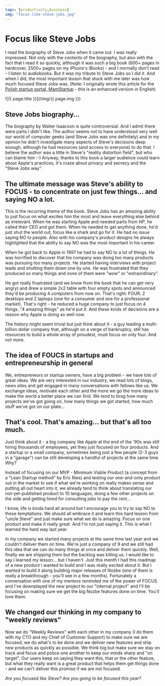 ```yaml
---
tags: [productivity,business]
img: "focus-like-steve-jobs.jpg"
---
```


# Focus like Steve Jobs


I read the biography of Steve Jobs when it came out. I was really impressed. Not only with the contents of the biography, but also with the fact that I read it so quickly, although it was such a big book (600+ pages in hardcover, 2500+ pages on my iPhone's iBooks) - and I normally don't read - I listen to audiobooks. But it was my tribute to Steve Jobs so I did it. And when I did, the most important lesson that stuck with me later was how much focused Steve Jobs was. (Note: I originally wrote this article for the [Polish startup portal, MamStartup](http://mamstartup.pl/felietony/1272/focus-w-stylu-steve-a-jobsa) - this is an enhanced version in English)

<!--More-->

![{{ page.title }}](/img/{{ page.img }})

## Steve Jobs biography…

The biography by Walter Isaacson is quite controversial. And I admit there were parts I didn't like. The author seems not to have understood very well our world of computer geeks (and Steve Jobs was one definitely) and in my opinion he didn't investigate many aspects of Steve's decisions deep enough, although he had resources (and access to everyone) to do that. I believe the author was a little in Steve's "reality distortion field", but who can blame him :-) Anyway, thanks to this book a larger audience could learn about Apple's practices, it's craze about privacy and secrecy and the "Steve Jobs way".

## The ultimate message was Steve's ability to FOCUS - to concentrate on just few things... and saying NO a lot.

This is the recurring theme of the book. Steve Jobs has an amazing ability to just focus on what excites him the most and leave everything else behind as irrelevant. When he was starting Apple and needed parts from HP, he called their CEO and got them. When he needed to get anything done, he'd just shut the world out, focus like a shark and go for it. He had no issue saying NO to people. Also with his company's product designs he always highlighted that the ability to say NO was the most important in his career.

When he got back to Apple in 1997 he had to say NO to a lot of things. He was horrified to discover that his company was doing too many products was pursuing too many projects. He started having interviews with project leads and shutting them down one by one. He was frustrated that they produced so many things and none of them were "wow" or "extraordinary".

He got really frustrated (and we know from the book that he can get very angry) and drew a simple 2x2 table with four empty spots and announced they'd be producing 4 computers from now on. That's right: FOUR. 2 desktops and 2 laptops (one for a consumer and one for a professional market). That's right - he reduced a huge company to just focus on 4 things. "4 amazing things" as he'd put it. And these kinds of decisions are a reason why Apple is doing so well now.

The history might seem trivial but just think about it - a guy leading a multi-billion dollar company that, although on a verge of bankruptcy, still has resources to build a whole array of proudest, must focus on only four. And not more.

## The idea of FOUCS in startups and entrepreneurship in general

We, entrepreneurs or startup owners, have a big problem - we have lots of great ideas. We are very interested in our industry, we read lots of blogs, news sites and get engaged in many conversations with fellows like us. We exchange ideas, motivate each other and the more we go the more ideas to make the world a better place we can find. We tend to brag how many projects we've got going on, how many things we got started, how much stuff we've got on our plate...

## That's cool. That's amazing... but that's all too much.

Just think about it - a big company like Apple at the end of the '90s was still hiring thousands of employees, yet they just focused on four products. And a startup or a small company, sometimes being just a few people (2-3 guys in a "garage") can be still developing a handful of projects at the same time. Why?

Instead of focusing on our MVP - Minimum Viable Product (a concept from a "Lean Startup method" by Eric Ries) and testing our one-and-only product out in the market to see if what we're working on really makes sense and putting all out heart into it, we already tend to think about translating our not-yet-published product to 10 languages, doing a few other projects on the side and getting hired for consulting jobs to pay the rent...

I know, life is kinda hard all around but I encourage you to try to say NO to these temptations. We should all embrace it and learn this hard lesson from "uncle Steve" and just make sure what we do is amazing. Focus on one product and make it really great. And I'm not just saying it. This is what I learned the hard way last year.

In my company we started many projects at the same time last year and we couldn't deliver them on time. We're just a company of 9 and we still had this idea that we can do many things at once and deliver them quickly. Well, finally we are shipping them but the backlog was killing us. I would like to say I learned my lesson... but I haven't. Just this month I had this roadmap of a new product I wanted to build and I was really excited about it. But I wanted to build it along building major releases of Nozbe (one of them is really a breakthrough - you'll see in a few months). Fortunately a conversation with one of my mentors reminded me of the power of FOCUS and I've downplayed the new project to our "internal project" and I'll be focusing on making sure we get the big Nozbe features done on time. You'll love them.

## We changed our thinking in my company to "weekly reviews"

Now we do "Weekly Reviews" with each other in my company (I do them with my CTO and my Chief of Customer Support) to make sure we are focused, we do what's to be done and we deliver new features and ship new products as quickly as possible. We think big but make sure we stay on track and focus and police one another to keep our minds sharp and "on target". Our users keep on saying they want this, that or the other feature, but what they really want is a great product that helps them get things done - and we can't deliver this promise if we are not focused.

_Are you focused like Steve? Are you going to be focused this year?_

  
  
  
 


[n]: https://michael.gratis/nozbe
